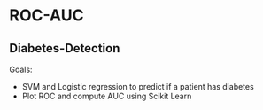 # ROC-AUC
## Diabetes-Detection
 Goals:
* SVM and Logistic regression to predict if a patient has diabetes
* Plot ROC and compute AUC using Scikit Learn
